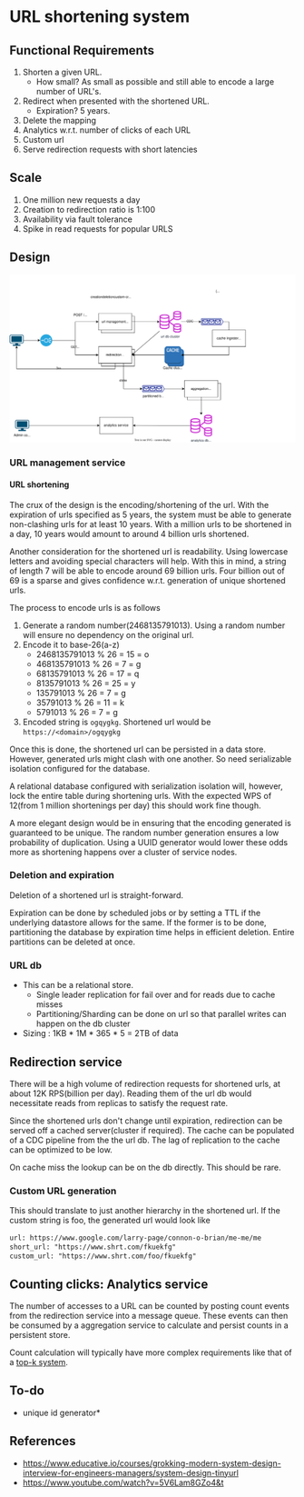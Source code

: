 # URL shortening system

## Functional Requirements
1. Shorten a given URL. 
   * How small? As small as possible and still able to encode a large number of URL's.
2. Redirect when presented with the shortened URL. 
   * Expiration? 5 years.
3. Delete the mapping
4. Analytics w.r.t. number of clicks of each URL
5. Custom url
6. Serve redirection requests with short latencies

## Scale
1. One million new requests a day
2. Creation to redirection ratio is 1:100
3. Availability via fault tolerance
4. Spike in read requests for popular URLS

## Design
![usl-shortening](urls-shortening.drawio.svg)

### URL management service
#### URL shortening
The crux of the design is the encoding/shortening of the url. 
With the expiration of urls specified as 5 years, 
the system must be able to generate non-clashing urls for at least 10 years.
With a million urls to be shortened in a day, 10 years would amount to around 4 billion urls shortened.

Another consideration for the shortened url is readability. 
Using lowercase letters and avoiding special characters will help.
With this in mind, a string of length 7 will be able to encode around 69 billion urls.
Four billion out of 69 is a sparse and gives confidence w.r.t. generation of unique shortened urls.

The process to encode urls is as follows
1. Generate a random number(2468135791013). Using a random number will ensure no dependency on the original url.
2. Encode it to base-26(a-z)
   * 2468135791013 % 26 = 15 = o
   * 468135791013 % 26 = 7 = g
   * 68135791013 % 26 = 17 = q
   * 8135791013 % 26 = 25 = y
   * 135791013 % 26 = 7 = g
   * 35791013 % 26 = 11 = k
   * 5791013 % 26 = 7 = g
3. Encoded string is `ogqygkg`. Shortened url would be `https://<domain>/ogqygkg`

Once this is done, the shortened url can be persisted in a data store. 
However, generated urls might clash with one another.
So need serializable isolation configured for the database.

A relational database configured with serialization isolation will, 
however, lock the entire table during shortening urls.
With the expected WPS of 12(from 1 million shortenings per day) this should work fine though.

A more elegant design would be in ensuring that the encoding generated is guaranteed to be unique. 
The random number generation ensures a low probability of duplication. 
Using a UUID generator would lower these odds more as shortening happens over a cluster of service nodes.

### Deletion and expiration
Deletion of a shortened url is straight-forward.

Expiration can be done by scheduled jobs or by setting a TTL if the underlying datastore allows for the same.
If the former is to be done, partitioning the database by expiration time helps in efficient deletion. 
Entire partitions can be deleted at once.

### URL db
* This can be a relational store.
  * Single leader replication for fail over and for reads due to cache misses
  * Partitioning/Sharding can be done on url so that parallel writes can happen on the db cluster
* Sizing : 1KB * 1M * 365 * 5 = 2TB of data
## Redirection service
There will be a high volume of redirection requests for shortened urls, at about 12K RPS(billion per day).
Reading them of the url db would necessitate reads from replicas to satisfy the request rate.

Since the shortened urls don't change until expiration, 
redirection can be served off a cached server(cluster if required). 
The cache can be populated of a CDC pipeline from the the url db. 
The lag of replication to the cache can be optimized to be low.

On cache miss the lookup can be on the db directly. This should be rare.

### Custom URL generation
This should translate to just another hierarchy in the shortened url. 
If the custom string is foo, the generated url would look like
```text
url: https://www.google.com/larry-page/connon-o-brian/me-me/me
short_url: "https://www.shrt.com/fkuekfg"
custom_url: "https://www.shrt.com/foo/fkuekfg"
```

## Counting clicks: Analytics service
The number of accesses to a URL can be counted by posting count events from the redirection service into a message queue.
These events can then be consumed by a aggregation service to calculate and persist counts in a persistent store. 

Count calculation will typically have more complex requirements like that of a [top-k system](../top-k/README.md).

## To-do
* unique id generator*

## References
* https://www.educative.io/courses/grokking-modern-system-design-interview-for-engineers-managers/system-design-tinyurl
* https://www.youtube.com/watch?v=5V6Lam8GZo4&t